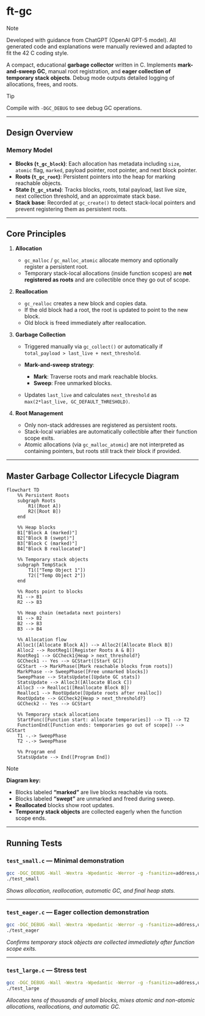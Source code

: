 # ft-gc

> [!NOTE]
> Developed with guidance from ChatGPT (OpenAI GPT-5 model). All generated code and explanations were manually reviewed and adapted to fit the 42 C coding style.

A compact, educational **garbage collector** written in C. Implements **mark-and-sweep GC**, manual root registration, and **eager collection of temporary stack objects**. Debug mode outputs detailed logging of allocations, frees, and roots.

> [!TIP]
> Compile with `-DGC_DEBUG` to see debug GC operations.

---

## Design Overview

### Memory Model

* **Blocks (`t_gc_block`)**: Each allocation has metadata including `size`, `atomic` flag, `marked`, payload pointer, root pointer, and next block pointer.
* **Roots (`t_gc_root`)**: Persistent pointers into the heap for marking reachable objects.
* **State (`t_gc_state`)**: Tracks blocks, roots, total payload, last live size, next collection threshold, and an approximate stack base.
* **Stack base**: Recorded at `gc_create()` to detect stack-local pointers and prevent registering them as persistent roots.

---

## Core Principles

1. **Allocation**

   * `gc_malloc` / `gc_malloc_atomic` allocate memory and optionally register a persistent root.
   * Temporary stack-local allocations (inside function scopes) are **not registered as roots** and are collectible once they go out of scope.

2. **Reallocation**

   * `gc_realloc` creates a new block and copies data.
   * If the old block had a root, the root is updated to point to the new block.
   * Old block is freed immediately after reallocation.

3. **Garbage Collection**

   * Triggered manually via `gc_collect()` or automatically if `total_payload > last_live + next_threshold`.
   * **Mark-and-sweep strategy**:

     * **Mark**: Traverse roots and mark reachable blocks.
     * **Sweep**: Free unmarked blocks.
   * Updates `last_live` and calculates `next_threshold` as `max(2*last_live, GC_DEFAULT_THRESHOLD)`.

4. **Root Management**

   * Only non-stack addresses are registered as persistent roots.
   * Stack-local variables are automatically collectible after their function scope exits.
   * Atomic allocations (via `gc_malloc_atomic`) are not interpreted as containing pointers, but roots still track their block if provided.

---

## Master Garbage Collector Lifecycle Diagram

```mermaid
flowchart TD
    %% Persistent Roots
    subgraph Roots
        R1([Root A])
        R2([Root B])
    end

    %% Heap blocks
    B1["Block A (marked)"]
    B2["Block B (swept)"]
    B3["Block C (marked)"]
    B4["Block B reallocated"]

    %% Temporary stack objects
    subgraph TempStack
        T1(["Temp Object 1"])
        T2(["Temp Object 2"])
    end

    %% Roots point to blocks
    R1 --> B1
    R2 --> B3

    %% Heap chain (metadata next pointers)
    B1 --> B2
    B2 --> B3
    B3 --> B4

    %% Allocation flow
    Alloc1([Allocate Block A]) --> Alloc2([Allocate Block B])
    Alloc2 --> RootReg1([Register Roots A & B])
    RootReg1 --> GCCheck1{Heap > next_threshold?}
    GCCheck1 -- Yes --> GCStart([Start GC])
    GCStart --> MarkPhase([Mark reachable blocks from roots])
    MarkPhase --> SweepPhase([Free unmarked blocks])
    SweepPhase --> StatsUpdate([Update GC stats])
    StatsUpdate --> Alloc3([Allocate Block C])
    Alloc3 --> Realloc1([Reallocate Block B])
    Realloc1 --> RootUpdate([Update roots after realloc])
    RootUpdate --> GCCheck2{Heap > next_threshold?}
    GCCheck2 -- Yes --> GCStart

    %% Temporary stack allocations
    StartFunc([Function start: allocate temporaries]) --> T1 --> T2
    FunctionEnd([Function ends: temporaries go out of scope]) --> GCStart
    T1 -.-> SweepPhase
    T2 -.-> SweepPhase

    %% Program end
    StatsUpdate --> End([Program End])
```

> [!NOTE]  
> **Diagram key:**  
> * Blocks labeled **“marked”** are live blocks reachable via roots.  
> * Blocks labeled **“swept”** are unmarked and freed during sweep.  
> * **Reallocated** blocks show root updates.  
> * **Temporary stack objects** are collected eagerly when the function scope ends.

---

## Running Tests

### `test_small.c` — Minimal demonstration

```sh
gcc -DGC_DEBUG -Wall -Wextra -Wpedantic -Werror -g -fsanitize=address,undefined gc/*.c test_small.c -Igc -o test_small
./test_small
```

*Shows allocation, reallocation, automatic GC, and final heap stats.*

---

### `test_eager.c` — Eager collection demonstration

```sh
gcc -DGC_DEBUG -Wall -Wextra -Wpedantic -Werror -g -fsanitize=address,undefined gc/*.c test_eager.c -Igc -o test_eager
./test_eager
```

*Confirms temporary stack objects are collected immediately after function scope exits.*

---

### `test_large.c` — Stress test

```sh
gcc -DGC_DEBUG -Wall -Wextra -Wpedantic -Werror -g -fsanitize=address,undefined gc/*.c test_large.c -Igc -o test_large
./test_large
```

*Allocates tens of thousands of small blocks, mixes atomic and non-atomic allocations, reallocations, and automatic GC.*
